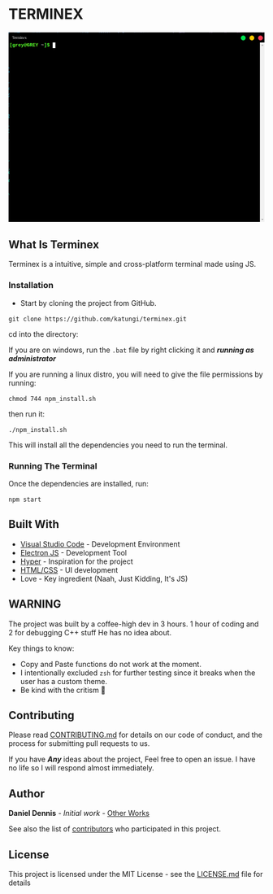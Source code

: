 # TERMINEX

![image](images/terminex.png)

## What Is Terminex

Terminex is a intuitive, simple and cross-platform terminal made using JS.

### Installation

- Start by cloning the project from GitHub.

```terminal
git clone https://github.com/katungi/terminex.git
```

cd into the directory:

If you are on windows, run the `.bat` file by right clicking it and **_running as administrator_**

If you are running a linux distro, you will need to give the file permissions by running:

```terminal
chmod 744 npm_install.sh
```

then run it:

```terminal
./npm_install.sh
```

This will install all the dependencies you need to run the terminal.

### Running The Terminal

Once the dependencies are installed, run:

```terminal
npm start

```

## Built With

- [Visual Studio Code](https://visualstudio.microsoft.com/downloads/) - Development Environment
- [Electron JS](https://www.electronjs.org/) - Development Tool
- [Hyper](https://hyper.is/) - Inspiration for the project
- [HTML/CSS](https://developer.mozilla.org/en-US/docs/Web/HTML) - UI development
- Love - Key ingredient (Naah, Just Kidding, It's JS)


## WARNING

The project was built by a coffee-high dev in 3 hours. 1 hour of coding and 2 for debugging C++ stuff He has no idea about.

Key things to know:

- Copy and Paste functions do not work at the moment.
- I intentionally excluded ```zsh``` for further testing since it breaks when the user has a custom theme.
- Be kind with the critism 🥺

## Contributing

Please read [CONTRIBUTING.md](https://gist.github.com/PurpleBooth/b24679402957c63ec426) for details on our code of conduct, and the process for submitting pull requests to us.

If you have **_Any_** ideas about the project, Feel free to open an issue. I have no life so I will respond almost immediately.

## Author

**Daniel Dennis** - _Initial work_ - [Other Works](https://github.com/katungi/)

See also the list of [contributors](https://github.com/your/project/contributors) who participated in this project.

## License

This project is licensed under the MIT License - see the [LICENSE.md](LICENSE.md) file for details
